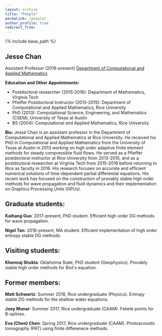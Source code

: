 ```yaml
---
layout: archive
title: "People"
permalink: /people/
author_profile: true
redirect_from: 
---
```


{% include base_path %}

## Jesse Chan

Assistant Professor (2016-present)
[Department of Computational and Applied Mathematics](http://www.caam.rice.edu)

**Education and Other Appointments:**

* Postdoctoral researcher (2015-2016): Department of Mathematics, Virginia Tech
* Pfieffer Postdoctoral Instructor (2013-2015): Department of Computational and Applied Mathematics, Rice University
* PhD (2013): Computational Science, Engineering, and Mathematics (CSEM), University of Texas at Austin
* BS (2004): Computational and Applied Mathematics, Rice University

**Bio:** Jesse Chan is an assistant professor in the Department of Computational and Applied Mathematics at Rice University.  He received his PhD in Computational and Applied Mathematics from the University of Texas at Austin in 2013 working on high order adaptive finite element methods for steady compressible fluid flows.  He served as a Pfieffer postdoctoral instructor at Rice University from 2013-2015, and as a postdoctoral researcher at Virginia Tech from 2015-2016 before returning to Rice as faculty in 2016. His research focuses on accurate and efficient numerical solutions of time-dependent partial differential equations. His recent work has focused on the construction of provably stable high order methods for wave propagation and fluid dynamics and their implementation on Graphics Processing Units (GPUs).

## Graduate students:

**Kaihang Guo**: 2017-present, PhD student. Efficient high order DG methods for wave propagation.

**Nigel Tan**: 2018-present, MA student. Efficient implementation of high order entropy stable DG methods.

## Visiting students:

**Khemraj Shukla**: Oklaholma State, PhD student (Geophysics). Provably stable high order methods for Biot's equation.

## Former members: 

**Matt Schwartz**: Summer 2018, Rice undergraduate (Physics). Entropy stable DG methods for the shallow water equations.

**Joey Munar**: Summer 2017, Rice undergraduate (CAAM). Fekete points for B-splines.

**Eva (Chen) Chen**: Spring 2017, Rice undergraduate (CAAM). Photoacoustic tomography (PAT) using finite differenece methods.
